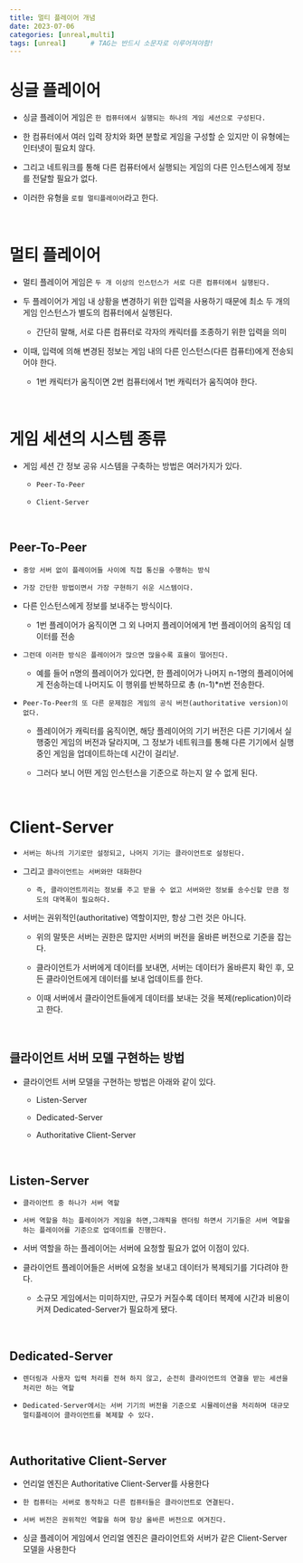 ```yaml
---
title: 멀티 플레이어 개념
date: 2023-07-06
categories: [unreal,multi]
tags: [unreal]		# TAG는 반드시 소문자로 이루어져야함!
---
```


**싱글 플레이어**
==============

* 싱글 플레이어 게임은 `한 컴퓨터에서 실행되는 하나의 게임 세션으로 구성된다.`

* 한 컴퓨터에서 여러 입력 장치와 화면 분할로 게임을 구성할 순 있지만 이 유형에는 인터넷이 필요치 않다.

* 그리고 네트워크를 통해 다른 컴퓨터에서 실행되는 게임의 다른 인스턴스에게 정보를 전달할 필요가 없다.

* 이러한 유형을 `로컬 멀티플레이어`라고 한다.

<br>

**멀티 플레이어**
============

* 멀티 플레이어 게임은 `두 개 이상의 인스턴스가 서로 다른 컴퓨터에서 실행된다.`

* 두 플레이어가 게임 내 상황을 변경하기 위한 입력을 사용하기 때문에 최소 두 개의 게임 인스턴스가 별도의 컴퓨터에서 실행된다.

  * 간단히 말해, 서로 다른 컴퓨터로 각자의 캐릭터를 조종하기 위한 입력을 의미

* 이때, 입력에 의해 변경된 정보는 게임 내의 다른 인스턴스(다른 컴퓨터)에게 전송되어야 한다.

  * 1번 캐릭터가 움직이면 2번 컴퓨터에서 1번 캐릭터가 움직여야 한다.

<br>


게임 세션의 시스템 종류
==========

* 게임 세션 간 정보 공유 시스템을 구축하는 방법은 여러가지가 있다.

  * `Peer-To-Peer`

  * `Client-Server`

<br>

**Peer-To-Peer**
-------------

* `중앙 서버 없이 플레이어들 사이에 직접 통신을 수행하는 방식`

* `가장 간단한 방법이면서 가장 구현하기 쉬운 시스템이다.`


* 다른 인스턴스에게 정보를 보내주는 방식이다.

  * 1번 플레이어가 움직이면 그 외 나머지 플레이어에게 1번 플레이어의 움직임 데이터를 전송

* `그런데 이러한 방식은 플레이어가 많으면 많을수록 효율이 떨어진다.`

  * 예를 들어 n명의 플레이어가 있다면, 한 플레이어가 나머지 n-1명의 플레이어에게 전송하는데 나머지도 이 행위를 반복하므로 총 (n-1)*n번 전송한다.

* `Peer-To-Peer의 또 다른 문제점은 게임의 공식 버전(authoritative version)이 없다.`

  * 플레이어가 캐릭터를 움직이면, 해당 플레이어의 기기 버전은 다른 기기에서 실행중인 게임의 버전과 달라지며, 그 정보가 네트워크를 통해 다른 기기에서 실행 중인 게임을 업데이트하는데 시간이 걸리낟.

  * 그러다 보니 어떤 게임 인스턴스을 기준으로 하는지 알 수 없게 된다.


<br>

**Client-Server**
============

* `서버는 하나의 기기로만 설정되고, 나머지 기기는 클라이언트로 설정된다.`

* 그리고 `클라이언트는 서버와만 대화한다`

  * `즉, 클라이언트끼리는 정보를 주고 받을 수 없고 서버와만 정보를 송수신할 만큼 정도의 대역폭이 필요하다.`

* 서버는 권위적인(authoritative) 역할이지만, 항상 그런 것은 아니다.

  * 위의 말뜻은 서버는 권한은 많지만 서버의 버전을 올바른 버전으로 기준을 잡는다.

  * 클라이언트가 서버에게 데이터를 보내면, 서버는 데이터가 올바른지 확인 후, 모든 클라이언트에게 데이터를 보내 업데이트를 한다.

  * 이때 서버에서 클라이언트들에게 데이터를 보내는 것을 복제(replication)이라고 한다.

<br>


**클라이언트 서버 모델 구현하는 방법**
----------------

* 클라이언트 서버 모델을 구현하는 방법은 아래와 같이 있다.

  * Listen-Server

  * Dedicated-Server

  * Authoritative Client-Server

<br>

**Listen-Server**
-----------

* `클라이언트 중 하나가 서버 역할`

* `서버 역할을 하는 플레이어가 게임을 하면,그래픽을 렌더링 하면서 기기들은 서버 역할을 하는 플레이어를 기준으로 업데이트를 진행한다.`

* 서버 역할을 하는 플레이어는 서버에 요청할 필요가 없어 이점이 있다.

* 클라이언트 플레이어들은 서버에 요청을 보내고 데이터가 복제되기를 기다려야 한다.

  * 소규모 게임에서는 미미하지만, 규모가 커질수록 데이터 복제에 시간과 비용이 커져 Dedicated-Server가 필요하게 됐다.

<br>

**Dedicated-Server**
------------

* `렌더링과 사용자 입력 처리를 전혀 하지 않고, 순전히 클라이언트의 연결을 받는 세션을 처리만 하는 역할`

* `Dedicated-Server에서는 서버 기기의 버전을 기준으로 시뮬레이션을 처리하며 대규모 멀티플레이어 클라이언트를 복제할 수 있다.`


<br>

**Authoritative Client-Server**
--------

* 언리얼 엔진은 Authoritative Client-Server를 사용한다

* `한 컴퓨터는 서버로 동작하고 다른 컴퓨터들은 클라이언트로 연결된다.`

* `서버 버전은 권위적인 역할을 하며 항상 올바른 버전으로 여겨진다.
`
* 싱글 플레이어 게임에서 언리얼 엔진은 클라이언트와 서버가 같은 Client-Server 모델을 사용한다